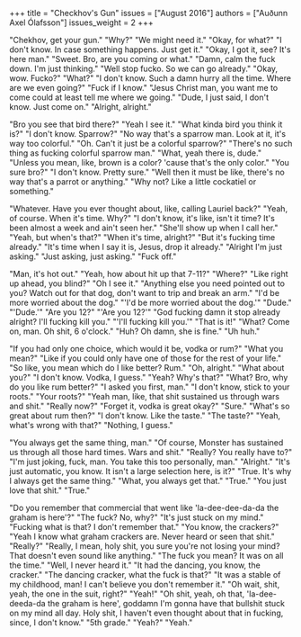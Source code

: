 +++
title = "Checkhov's Gun"
issues = ["August 2016"]
authors = ["Auðunn Axel Ólafsson"]
issues_weight = 2
+++

"Chekhov, get your gun." "Why?" "We might need it." "Okay, for what?" "I don't know. In case something happens. Just get it." "Okay, I got it, see? It's here man." "Sweet. Bro, are you coming or what." "Damn, calm the fuck down. I'm just thinking." "Well stop fucko. So we can go already." "Okay, wow. Fucko?" "What?" "I don't know. Such a damn hurry all the time. Where are we even going?" "Fuck if I know." "Jesus Christ man, you want me to come could at least tell me where we going." "Dude, I just said, I don't know. Just come on." "Alright, alright."

"Bro you see that bird there?" "Yeah I see it." "What kinda bird you think it is?" "I don't know. Sparrow?" "No way that's a sparrow man. Look at it, it's way too colorful." "Oh. Can't it just be a colorful sparrow?" "There's no such thing as fucking colorful sparrow man." "What, yeah there is, dude." "Unless you mean, like, brown is a color? 'cause that's the only color." "You sure bro?" "I don't know. Pretty sure." "Well then it must be like, there's no way that's a parrot or anything." "Why not? Like a little cockatiel or something."

"Whatever. Have you ever thought about, like, calling Lauriel back?" "Yeah, of course. When it's time. Why?" "I don't know, it's like, isn't it time? It's been almost a week and ain't seen her." "She'll show up when I call her." "Yeah, but when's that?" "When it's time, alright?" "But it's fucking time already." "It's time when I say it is, Jesus, drop it already." "Alright I'm just asking." "Just asking, just asking." "Fuck off."

"Man, it's hot out." "Yeah, how about hit up that 7-11?" "Where?" "Like right up ahead, you blind?" "Oh I see it." "Anything else you need pointed out to you? Watch out for that dog, don't want to trip and break an arm." "I'd be more worried about the dog." "'I'd be more worried about the dog.'" "Dude." "'Dude.'" "Are you 12?" "'Are you 12?'" "God fucking damn it stop already alright? I'll fucking kill you." "'I'll fucking kill you.'" "That is it!" "What? Come on, man. Oh shit, 6 o'clock." "Huh? Oh damn, she is fine." "Uh huh."

"If you had only one choice, which would it be, vodka or rum?" "What you mean?" "Like if you could only have one of those for the rest of your life." "So like, you mean which do I like better? Rum." "Oh, alright." "What about you?" "I don't know. Vodka, I guess." "Yeah? Why's that?" "What? Bro, why do you like rum better?" "I asked you first, man." "I don't know, stick to your roots." "Your roots?" "Yeah man, like, that shit sustained us through wars and shit." "Really now?" "Forget it, vodka is great okay?" "Sure." "What's so great about rum then?" "I don't know. Like the taste." "The taste?" "Yeah, what's wrong with that?" "Nothing, I guess."

"You always get the same thing, man." "Of course, Monster has sustained us through all those hard times. Wars and shit." "Really? You really have to?" "I'm just joking, fuck, man. You take this too personally, man." "Alright." "It's just automatic, you know. It isn't a large selection here, is it?" "True. It's why I always get the same thing." "What, you always get that." "True." "You just love that shit." "True."

"Do you remember that commercial that went like 'la-dee-dee-da-da the graham is here'?" "The fuck? No, why?" "It's just stuck on my mind." "Fucking what is that? I don't remember that." "You know, the crackers?" "Yeah I know what graham crackers are. Never heard or seen that shit." "Really?" "Really, I mean, holy shit, you sure you're not losing your mind? That doesn't even sound like anything." "The fuck you mean? It was on all the time." "Well, I never heard it." "It had the dancing, you know, the cracker." "The dancing cracker, what the fuck is that?" "It was a stable of my childhood, man! I can't believe you don't remember it." "Oh wait, shit, yeah, the one in the suit, right?" "Yeah!" "Oh shit, yeah, oh that, 'la-dee-deeda-da the graham is here', goddamn I'm gonna have that bullshit stuck on my mind all day. Holy shit, I haven't even thought about that in fucking, since, I don't know." "5th grade." "Yeah?" "Yeah."

